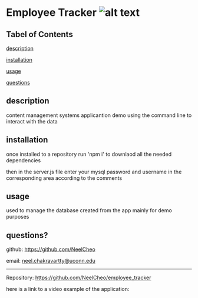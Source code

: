 # Employee Tracker   ![alt text](https://img.shields.io/github/license/NeelCheo/ReadMe_Generator)
## Tabel of Contents

[description](#description)

[installation](#installation)

[usage](#usage)

[questions](#questions?)


## description
content management systems applicantion demo using the command line to interact with the data

## installation
once installed to a repository run 'npm i' to downlaod all the needed dependencies

then in the server.js file enter your mysql password and username in the corresponding area according to the comments

## usage
used to manage the database created from the app mainly  for demo purposes

## questions?

github: https://github.com/NeelCheo

email: neel.chakravartty@uconn.edu

-------------------------------------------

Repository: https://github.com/NeelCheo/employee_tracker

here is a link to a video example of the application:
